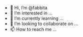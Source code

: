 - 👋 Hi, I’m @fabbita
- 👀 I’m interested in ...
- 🌱 I’m currently learning ...
- 💞️ I’m looking to collaborate on ...
- 📫 How to reach me ...

<!---
fabbita/fabbita is a ✨ special ✨ repository because its `README.md` (this file) appears on your GitHub profile.
You can click the Preview link to take a look at your changes.
--->
